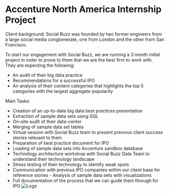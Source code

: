 # Accenture North America Internship Project

Client background:
Social Buzz was founded by two former engineers from a large social media conglomerate, one from London and the other from San Francisco.

To start our engagement with Social Buzz, we are running a 3 month initial project in order to prove to them that we are the best firm to work with. They are expecting the following:
- An audit of their big data practice
- Recommendations for a successful IPO
- An analysis of their content categories that highlights the top 5 categories with the largest aggregate popularity

Main Tasks:
- Creation of an up-to-date big data best practices presentation 
- Extraction of sample data sets using SQL
- On-site audit of their data-center
- Merging of sample data set tables
- Virtual session with Social Buzz team to present previous client success stories relevant to them
- Preparation of best practice document for IPO
- Loading of sample data sets into Accenture sandbox database
- Technology architecture workshop with Social Buzz Data Team to understand their technology landscape
- Stress testing of their technology to identify weak spots
- Communication with previous IPO companies within our client base for reference stories - Analysis of sample data sets with visualizations
- Full documentation of the process that we can guide them through for IPO
![Logo](https://upload.wikimedia.org/wikipedia/commons/thumb/c/cd/Accenture.svg/1024px-Accenture.svg.png?20201204190130)


